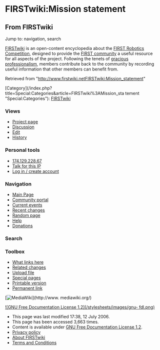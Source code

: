 # FIRSTwiki:Mission statement

## From FIRSTwiki

Jump to: navigation, search

[FIRSTwiki](FIRSTwiki "FIRSTwiki") is an open-content encyclopedia about the [FIRST Robotics Competition](FIRST_Robotics_Competition "FIRST Robotics Competition"), designed to provide the [FIRST community](FIRST_community "FIRST community") a useful resource for all aspects of the project. Following the tenets of [gracious professionalism](Gracious_professionalism "Gracious
professionalism"), members contribute back to the community by recording useful information that other members can benefit from.

Retrieved from "<http://www.firstwiki.netFIRSTwiki:Mission_statement>"

[Category](/index.php?title=Special:Categories&article=FIRSTwiki%3AMission_sta
tement "Special:Categories"): [FIRSTwiki](Category:FIRSTwiki "Category:FIRSTwiki")

### Views

- [Project page](FIRSTwiki:Mission_statement)
- [Discussion](/index.php?title=FIRSTwiki_talk:Mission_statement&action=edit)
- [Edit](/index.php?title=FIRSTwiki:Mission_statement&action=edit)
- [History](/index.php?title=FIRSTwiki:Mission_statement&action=history)

### Personal tools

- [174.129.228.67](User:174.129.228.67)
- [Talk for this IP](User_talk:174.129.228.67)
- [Log in / create account](/index.php?title=Special:Userlogin&returnto=FIRSTwiki:Mission_statement)

[](Main_Page "Main Page")

### Navigation

- [Main Page](Main_Page)
- [Community portal](FIRSTwiki:Community_portal)
- [Current events](Current_events)
- [Recent changes](Special:Recentchanges)
- [Random page](Special:Random)
- [Help](FIRSTwiki:Help)
- [Donations](FIRSTwiki:Site_support)

### Search

### Toolbox

- [What links here](Special:Whatlinkshere/FIRSTwiki:Mission_statement)
- [Related changes](Special:Recentchangeslinked/FIRSTwiki:Mission_statement)
- [Upload file](Special:Upload)
- [Special pages](Special:Specialpages)
- [Printable version](/index.php?title=FIRSTwiki:Mission_statement&printable=yes)
- [Permanent link](/index.php?title=FIRSTwiki:Mission_statement&oldid=48867)

[![MediaWiki](/skins/common/images/poweredby_mediawiki_88x31.png)](http://www.
mediawiki.org/)

[![GNU Free Documentation License 1.2](/stylesheets/images/gnu-
fdl.png)](http://www.gnu.org/copyleft/fdl.html)

- This page was last modified 17:38, 12 July 2006.
- This page has been accessed 3,663 times.
- Content is available under [GNU Free Documentation License 1.2](http://www.gnu.org/copyleft/fdl.html "http://www.gnu.org/copyleft/fdl.html").
- [Privacy policy](FIRSTwiki:Privacy_policy "FIRSTwiki:Privacy policy")
- [About FIRSTwiki](FIRSTwiki:About "FIRSTwiki:About")
- [Terms and Conditions](FIRSTwiki:Terms_and_conditions "FIRSTwiki:Terms and conditions")
